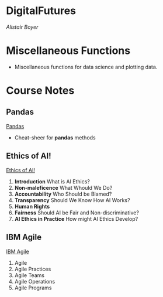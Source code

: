 # DigitalFutures
_Alistair Boyer_

# Miscellaneous Functions
- Miscellaneous functions for data science and plotting data.



# Course Notes

## Pandas
<a href="/Course Notes/Pandas.md">Pandas</a>
- Cheat-sheer for __pandas__ methods


## Ethics of AI!
<a href="/Course Notes/Ethics_of_AI.md">Ethics of AI!</a>

1. __Introduction__ What is AI Ethics?
1. __Non-maleficence__ What Whould We Do?
1. __Accountability__ Who Should be Blamed?
1. __Transparency__ Should We Know How AI Works?
1. __Human Rights__
1. __Fairness__ Should AI be Fair and Non-discriminative?
1. __AI Ethics in Practice__ How might AI Ethics Develop?


## IBM Agile
<a href="/Course Notes/IBM_Agile.md">IBM Agile</a>

1. Agile
1. Agile Practices
1. Agile Teams
1. Agile Operations
1. Agile Programs